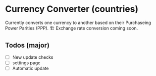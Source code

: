 # Currency Converter (countries)

Currently converts one currency to another based on their Purchaseing Power Parities (PPP). 🏗 Exchange rate conversion coming soon.

## Todos (major)

- [ ] New update checks
- [ ] settings page
- [ ] Automatic update